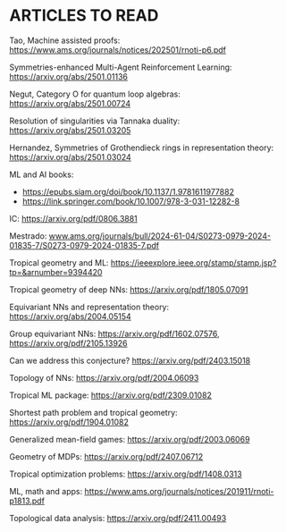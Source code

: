 # ARTICLES TO READ


Tao, Machine assisted proofs: https://www.ams.org/journals/notices/202501/rnoti-p6.pdf

Symmetries-enhanced Multi-Agent Reinforcement Learning: https://arxiv.org/abs/2501.01136

Negut, Category O for quantum loop algebras: https://arxiv.org/abs/2501.00724

Resolution of singularities via Tannaka duality: https://arxiv.org/abs/2501.03205

Hernandez, Symmetries of Grothendieck rings in representation theory: https://arxiv.org/abs/2501.03024

ML and AI books:
 - https://epubs.siam.org/doi/book/10.1137/1.9781611977882
 - https://link.springer.com/book/10.1007/978-3-031-12282-8

IC: https://arxiv.org/pdf/0806.3881

Mestrado: www.ams.org/journals/bull/2024-61-04/S0273-0979-2024-01835-7/S0273-0979-2024-01835-7.pdf

Tropical geometry and ML: https://ieeexplore.ieee.org/stamp/stamp.jsp?tp=&arnumber=9394420

Tropical geometry of deep NNs: https://arxiv.org/pdf/1805.07091

Equivariant NNs and representation theory: https://arxiv.org/abs/2004.05154

Group equivariant NNs: https://arxiv.org/pdf/1602.07576, https://arxiv.org/pdf/2105.13926

Can we address this conjecture? https://arxiv.org/pdf/2403.15018

Topology of NNs: https://arxiv.org/pdf/2004.06093

Tropical ML package: https://arxiv.org/pdf/2309.01082

Shortest path problem and tropical geometry: https://arxiv.org/pdf/1904.01082

Generalized mean-field games: https://arxiv.org/pdf/2003.06069

Geometry of MDPs: https://arxiv.org/pdf/2407.06712

Tropical optimization problems: https://arxiv.org/pdf/1408.0313

ML, math and apps: https://www.ams.org/journals/notices/201911/rnoti-p1813.pdf

Topological data analysis: https://arxiv.org/pdf/2411.00493
